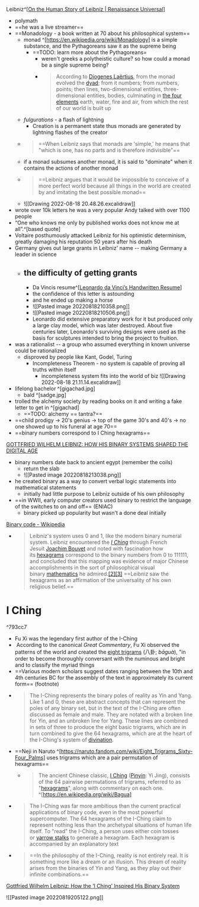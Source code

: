 Leibniz^[[On the Human Story of Leibniz | Renaissance Universal](https://sureshemre.wordpress.com/2011/04/16/on-the-human-story-of-leibniz/)]
- polymath
- ==he was a live streamer==
- ==Monadology - a book written at 70 about his philosophical system==
	- monad ^[https://en.wikipedia.org/wiki/Monadology] is a simple substance, and the Pythagoreans saw it as the supreme being
		-  ==TODO: learn more about the Pythagoreans=
			- weren't greeks a polytheistic culture? so how could a monad be a single supreme being?
			- > According to [Diogenes Laërtius](https://en.wikipedia.org/wiki/Diogenes_La%C3%ABrtius "Diogenes Laërtius"), from the monad evolved the [dyad](https://en.wikipedia.org/wiki/Dyad_(Greek_philosophy) "Dyad (Greek philosophy)"); from it numbers; from numbers, points; then lines, two-dimensional entities, three-dimensional entities, bodies, culminating in [the four elements](https://en.wikipedia.org/wiki/Classical_element "Classical element") earth, water, fire and air, from which the rest of our world is built up
	- *fulgurations* - a flash of lightning 
		- Creation is a permanent state thus monads are generated by lightning flashes of the creator
	- > ==When Leibniz says that monads are 'simple,' he means that "which is one, has no parts and is therefore indivisible"==
	- if a monad subsumes another monad, it is said to "dominate" when it contains the actions of another monad
	- > ==Leibniz argues that it would be impossible to conceive of a more perfect world because all things in the world are created by and imitating the best possible monad==
	- ![[Drawing 2022-08-18 20.48.26.excalidraw]]
- wrote over 10k letters he was a very popular Andy talked with over 1100 people
- “One who knows me only by published works does not know me at all”.^[based quote]
- Voltaire posthumously attacked Leibniz for his optimistic determinism, greatly damaging his reputation 50 years after his death
- Germany gives out large grants in Leibniz' name -- making Germany a leader in science
	- the difficulty of getting grants
		- 
		- Da Vincis resume^[[Leonardo da Vinci’s Handwritten Resume](https://www.openculture.com/2014/01/leonardo-da-vincis-handwritten-resume-1482.html "Permanent Link to Leonardo da Vinci’s Handwritten Resume (1482)")]
		- the confidence of this letter is astounding
		- and he ended up making a horse
		- ![[Pasted image 20220818210358.png]]
		- ![[Pasted image 20220818210506.png]]
		- Leonardo did extensive preparatory work for it but produced only a large clay model, which was later destroyed. About five centuries later, Leonardo's surviving designs were used as the basis for sculptures intended to bring the project to fruition.
- was a rationalist -- a group who assumed everything in known universe could be rationalized
	- disproved by people like Kant, Godel, Turing
		- Incompleteness Theorem - no system is capable of proving all truths within itself
			- incompleteness system fits into the world of biz ![[Drawing 2022-08-18 21.11.14.excalidraw]]
- lifelong bachelor ^[gigachad.jpg]
	- bald ^[sadge.jpg]
- trolled the alchemy society by reading books on it and writing a fake letter to get in ^[gigachad]
	- ==TODO: alchemy == tantra?==
- ==child prodigy -> 20's genius -> top of the game 30's and 40's -> no one showed up to his funeral at age 70==
- ==binary numbers correspond to I Ching hexagrams==

[GOTTFRIED WILHELM LEIBNIZ: HOW HIS BINARY SYSTEMS SHAPED THE DIGITAL AGE](https://www.inverse.com/article/46587-gottfried-wilhelm-leibniz-binary-system)
- binary numbers date back to ancient egypt (remember the coils)
	- return the slab
	- ![[Pasted image 20220818213038.png]]
- he created binary as a way to convert verbal logic statements into mathematical statements
	- initially had little purpose to Leibniz outside of his own philosophy
- ==in WWII, early computer creators used binary to restrict the language of the switches to on and off== (ENIAC)
	- binary picked up popularity but wasn't a done deal initially

[Binary code - Wikipedia](https://en.wikipedia.org/wiki/Binary_code#History_of_binary_codes)
- > Leibniz's system uses 0 and 1, like the modern binary numeral system. Leibniz encountered the _[I Ching](https://en.wikipedia.org/wiki/I_Ching "I Ching")_ through French Jesuit [Joachim Bouvet](https://en.wikipedia.org/wiki/Joachim_Bouvet "Joachim Bouvet") and noted with fascination how its [hexagrams](https://en.wikipedia.org/wiki/Hexagram_(I_Ching) "Hexagram (I Ching)") correspond to the binary numbers from 0 to 111111, and concluded that this mapping was evidence of major Chinese accomplishments in the sort of philosophical visual binary [mathematics](https://en.wikipedia.org/wiki/Mathematics "Mathematics") he admired.[[2]](https://en.wikipedia.org/wiki/Binary_code#cite_note-2)[[3]](https://en.wikipedia.org/wiki/Binary_code#cite_note-smith-3) ==Leibniz saw the hexagrams as an affirmation of the universality of his own religious belief.==



# I Ching

^793cc7

- Fu Xi was the legendary first author of the I-Ching
-  According to the canonical _Great Commentary_, Fu Xi observed the patterns of the world and created the [eight trigrams](https://en.wikipedia.org/wiki/Bagua "Bagua") (八卦; _bāguà_), "in order to become thoroughly conversant with the numinous and bright and to classify the myriad things
- ==Various modern scholars suggest dates ranging between the 10th and 4th centuries BC for the assembly of the text in approximately its current form== (footnote)
- > The I-Ching represents the binary poles of reality as Yin and Yang. Like 1 and 0, these are abstract concepts that can represent the poles of any binary set, but in the text of the I-Ching are often discussed as female and male. They are notated with a broken line for Yin, and an unbroken line for Yang. These lines are combined in sets of three to produce the eight basic trigrams, which are in turn combined to give the 64 hexagrams, which are at the heart of the I-Ching's system of [divination](http://divination.com/resources/articles/history/).
- ==Neji in Naruto ^[https://naruto.fandom.com/wiki/Eight_Trigrams_Sixty-Four_Palms] uses trigrams which are a pair permutation of hexagrams==
	- > The ancient Chinese classic, [I Ching](https://en.wikipedia.org/wiki/I_Ching "I Ching") ([Pinyin](https://en.wikipedia.org/wiki/Pinyin "Pinyin"): Yi Jing), consists of the 64 pairwise permutations of trigrams, referred to as "[hexagrams](https://en.wikipedia.org/wiki/Hexagram_(I_Ching) "Hexagram (I Ching)")", along with commentary on each one. ^[https://en.wikipedia.org/wiki/Bagua]
- > The I-Ching was far more ambitious than the current practical applications of binary code, even in the most powerful supercomputer. The 64 hexagrams of the I-Ching claim to represent nothing less than the archetypal situations of human life itself. To "read" the I-Ching, a person uses either coin tosses or [yarrow stalks](http://en.wikipedia.org/wiki/I_Ching_divination) to generate a hexagram. Each hexagram is accompanied by an explanatory text
- > ==In the philosophy of the I-Ching, reality is not entirely real. It is something more like a dream or an illusion. This dream of reality arises from the binaries of Yin and Yang, as they play out their infinite combinations.==


[Gottfried Wilhelm Leibniz: How the ‘I Ching’ Inspired His Binary System](https://www.inverse.com/article/46593-gottfried-wilhelm-leibniz-i-ching-binary-system)

![[Pasted image 20220819205122.png]]